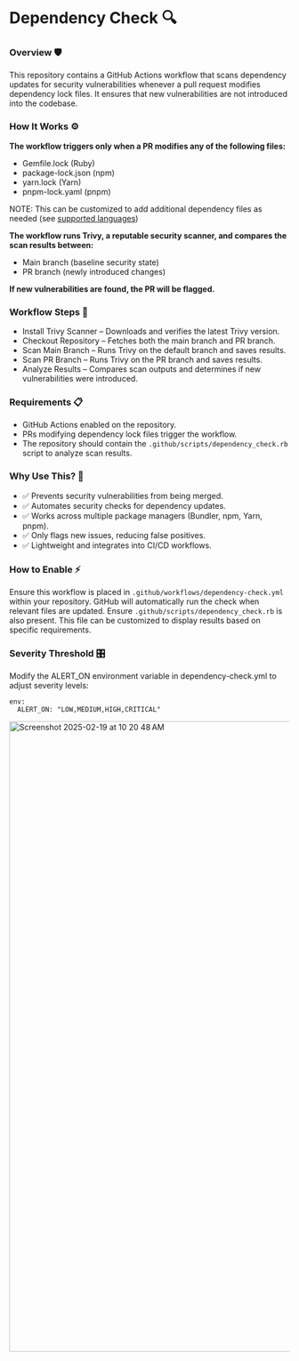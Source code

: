 # Dependency Check 🔍

### Overview 🛡️
This repository contains a GitHub Actions workflow that scans dependency updates for security vulnerabilities whenever a pull request modifies dependency lock files. It ensures that new vulnerabilities are not introduced into the codebase.

### How It Works ⚙️
**The workflow triggers only when a PR modifies any of the following files:**
- Gemfile.lock (Ruby)
- package-lock.json (npm)
- yarn.lock (Yarn)
- pnpm-lock.yaml (pnpm)

NOTE: This can be customized to add additional dependency files as needed (see [supported languages](https://trivy.dev/v0.47/docs/coverage/language/#:~:text=Licenses-,Supported%20languages,-The%20files%20analyzed))

**The workflow runs Trivy, a reputable security scanner, and compares the scan results between:**
- Main branch (baseline security state)
- PR branch (newly introduced changes)

**If new vulnerabilities are found, the PR will be flagged.**

### Workflow Steps 🔄

- Install Trivy Scanner – Downloads and verifies the latest Trivy version.
- Checkout Repository – Fetches both the main branch and PR branch.
- Scan Main Branch – Runs Trivy on the default branch and saves results.
- Scan PR Branch – Runs Trivy on the PR branch and saves results.
- Analyze Results – Compares scan outputs and determines if new vulnerabilities were introduced.

### Requirements 📋
- GitHub Actions enabled on the repository.
- PRs modifying dependency lock files trigger the workflow.
- The repository should contain the `.github/scripts/dependency_check.rb` script to analyze scan results.

### Why Use This? 🚀
- ✅ Prevents security vulnerabilities from being merged.
- ✅ Automates security checks for dependency updates.
- ✅ Works across multiple package managers (Bundler, npm, Yarn, pnpm).
- ✅ Only flags new issues, reducing false positives.
- ✅ Lightweight and integrates into CI/CD workflows.

### How to Enable ⚡
Ensure this workflow is placed in `.github/workflows/dependency-check.yml` within your repository. GitHub will automatically run the check when relevant files are updated. Ensure `.github/scripts/dependency_check.rb` is also present. This file can be customized to display results based on specific requirements.

### Severity Threshold 🎛️
Modify the ALERT_ON environment variable in dependency-check.yml to adjust severity levels:
```
env:
  ALERT_ON: "LOW,MEDIUM,HIGH,CRITICAL"
```

<img width="1134" alt="Screenshot 2025-02-19 at 10 20 48 AM" src="https://github.com/user-attachments/assets/27f039cb-c66d-46d8-a658-6654d515f83d" />
